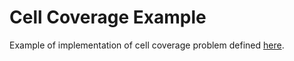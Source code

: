 # Cell Coverage Example

Example of implementation of cell coverage problem defined [here](https://github.com/Gurobi/modeling-examples/tree/master/cell_tower_coverage).